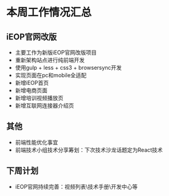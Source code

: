 # 本周工作情况汇总

## iEOP官网改版

- 主要工作为新版iEOP官网改版项目
- 重新架构站点进行纯前端开发
- 使用gulp + less + css3 + browsersync开发
- 实现页面在pc和mobile全适配
- 新增iEOP首页
- 新增电商页面
- 新增培训视频播放页
- 新增互联网连接器介绍页

## 其他

- 前端性能优化事宜
- 前端技术小组技术分享筹划：下次技术沙龙话题定为React技术


## 下周计划

- iEOP官网持续完善：视频列表\技术手册\开发中心等
